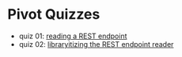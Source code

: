 # Pivot Quizzes

* quiz 01: [reading a REST endpoint](quiz01)
* quiz 02: [libraryitizing the REST endpoint reader](quiz02)
